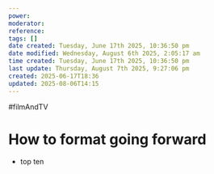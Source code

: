 ```yaml
---
power: 
moderator: 
reference: 
tags: []
date created: Tuesday, June 17th 2025, 10:36:50 pm
date modified: Wednesday, August 6th 2025, 2:05:17 am
time created: Tuesday, June 17th 2025, 10:36:50 pm
last update: Thursday, August 7th 2025, 9:27:06 pm
created: 2025-06-17T18:36
updated: 2025-08-06T14:15
---
```

#filmAndTV 

# How to format going forward
- top ten
